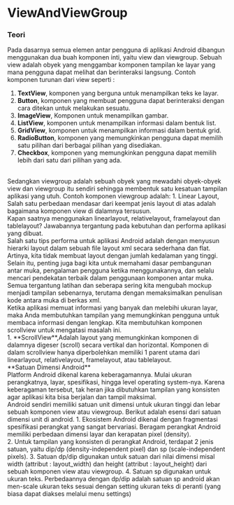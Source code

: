 # ViewAndViewGroup
### Teori
Pada dasarnya semua elemen antar pengguna di aplikasi Android dibangun menggunakan dua buah komponen inti, yaitu view dan viewgroup.
Sebuah view adalah obyek yang menggambar komponen tampilan ke layar yang mana pengguna dapat melihat dan berinteraksi langsung. Contoh komponen turunan dari view seperti :
1.  **TextView**, komponen yang berguna untuk menampilkan teks ke layar.
2. 	**Button**, komponen yang membuat pengguna dapat berinteraksi dengan cara ditekan untuk melakukan sesuatu.
3.  **ImageView**, Komponen untuk menampilkan gambar.
4.  **ListView**, komponen untuk menampilkan informasi dalam bentuk list.
5.	**GridView**, komponen untuk menampilkan informasi dalam bentuk grid.
6. 	**RadioButton**, komponen yang memungkinkan pengguna dapat memilih satu pilihan dari berbagai pilihan yang disediakan.
7.	**Checkbox**, komponen yang memungkinkan pengguna dapat memilih lebih dari satu dari pilihan yang ada.
<br>
Sedangkan viewgroup adalah sebuah obyek yang mewadahi obyek-obyek view dan viewgroup itu sendiri sehingga membentuk satu kesatuan tampilan aplikasi yang utuh. Contoh komponen viewgroup adalah:
1.  Linear Layout,
Salah satu perbedaan mendasar dari keempat jenis layout di atas adalah bagaimana komponen view di dalamnya tersusun. <br>
Kapan saatnya menggunakan linearlayout, relativelayout, framelayout dan tablelayout? Jawabannya tergantung pada kebutuhan dan performa aplikasi yang dibuat. <br>
Salah satu tips performa untuk aplikasi Android adalah dengan menyusun hierarki layout dalam sebuah file layout xml secara sederhana dan flat. Artinya, kita tidak membuat layout dengan jumlah kedalaman yang tinggi. Selain itu, penting juga bagi kita untuk memahami dasar pembangunan antar muka, pengalaman pengguna ketika menggunakannya, dan selalu mencari pendekatan terbaik dalam penggunaan komponen antar muka. <br>
Semua tergantung latihan dan seberapa sering kita mengubah mockup menjadi tampilan sebenarnya, terutama dengan memaksimalkan penulisan kode antara muka di berkas xml. 
<br>
Ketika aplikasi memuat informasi yang banyak dan melebihi ukuran layar, maka Anda membutuhkan tampilan yang memungkinkan pengguna untuk membaca informasi dengan lengkap. Kita membutuhkan komponen scrollview untuk mengatasi masalah ini.
<br>
1.  **ScrollView**,Adalah layout yang memungkinkan komponen di dalamnya digeser (scroll) secara vertikal dan horizontal. Komponen di dalam scrollview hanya diperbolehkan memiliki 1 parent utama dari linearlayout, relativelayout, framelayout, atau tablelayout.
<br>
**Satuan Dimensi Android**
<br>
Platform Android dikenal karena keberagamannya. Mulai ukuran perangkatnya, layar, spesifikasi, hingga level operating system-nya. Karena keberagaman tersebut, tak heran jika dibutuhkan tampilan yang konsisten agar aplikasi kita bisa berjalan dan tampil maksimal. <br>
Android sendiri memiliki satuan unit dimensi untuk ukuran tinggi dan lebar sebuah komponen view atau viewgroup. Berikut adalah esensi dari satuan dimensi unit di android. 
1.	Ekosistem Android dikenal dengan fragmentasi spesifikasi perangkat yang sangat bervariasi. Beragam perangkat Android memiliki perbedaan dimensi layar dan kerapatan pixel (density). <br>
2.	Untuk tampilan yang konsisten di perangkat Android, terdapat 2 jenis satuan, yaitu dip/dp (density-independent pixel) dan sp (scale-independent pixels). 
3.	Satuan dp/dip digunakan untuk satuan dari nilai dimensi misal width (attribut : layout_width) dan height (attribut : layout_height) dari sebuah komponen view atau viewgroup.
4.	Satuan sp digunakan untuk ukuran teks. Perbedaannya dengan dp/dip adalah satuan sp android akan men-scale ukuran teks sesuai dengan setting ukuran teks di peranti (yang biasa dapat diakses melalui menu settings)
<br>






